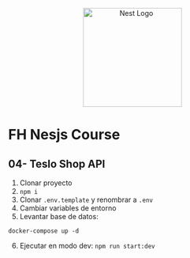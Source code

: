<p align="center">
  <a href="http://nestjs.com/" target="blank"><img src="https://nestjs.com/img/logo-small.svg" width="200" alt="Nest Logo" /></a>
</p>

# FH Nesjs Course
## 04- Teslo Shop API

1. Clonar proyecto
2. ```npm i```
3. Clonar ``` .env.template ``` y renombrar a ``` .env ```
4. Cambiar variables de entorno
5. Levantar base de datos:
```
docker-compose up -d
```

6. Ejecutar en modo dev:
``` npm run start:dev ```